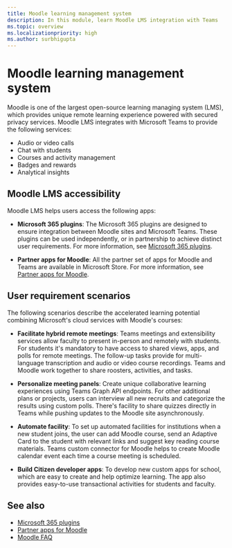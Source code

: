 ```yaml
---
title: Moodle learning management system
description: In this module, learn Moodle LMS integration with Teams
ms.topic: overview
ms.localizationpriority: high
ms.author: surbhigupta
---
```


# Moodle learning management system

 Moodle is one of the largest open-source learning managing system (LMS), which provides unique remote learning experience powered with secured privacy services. Moodle LMS integrates with Microsoft Teams to provide the following services:

* Audio or video calls
* Chat with students
* Courses and activity management
* Badges and rewards
* Analytical insights

<!-- [Moodle](https://moodle.com/about/) is the world’s largest open-source learning management system (LMS). With greater than 30 years of experience in remote learning, it has attracted around 300 million users worldwide with its rich set of hosted and cloud-based services. Combining Moodle LMS and Teams provides an enhanced learning experience with modern superpowers. 
This content is modified as per the requirement.-->

 <!--The following image demonstrates Moodle LMS:
  Query on this image about what is meant by section

:::image type="content" source="../assets/images/MoodleInstructions/flow-chart.png" alt-text="Flow chart" border="true":::-->

## Moodle LMS accessibility

Moodle LMS helps users access the following apps:

* **Microsoft 365 plugins**: The Microsoft 365 plugins are designed to ensure integration between Moodle sites and Microsoft Teams. These plugins can be used independently, or in partnership to achieve distinct user requirements. For more information, see [Microsoft 365 plugins](m365-plugins/m365-plugins-overview.md).

* **Partner apps for Moodle**: All the partner set of apps for Moodle and Teams are available in Microsoft Store. For more information, see [Partner apps for Moodle](partner-apps-for-moodle.md).

## User requirement scenarios

The following scenarios describe the accelerated learning potential combining Microsoft's cloud services with Moodle's courses:

* **Facilitate hybrid remote meetings**: Teams meetings and extensibility services allow faculty to present in-person and remotely with students. For students it's mandatory to have access to shared views, apps, and polls for remote meetings. The follow-up tasks provide for multi-language transcription and audio or video course recordings. Teams and Moodle work together to share roosters, activities, and tasks.

* **Personalize meeting panels**: Create unique collaborative learning experiences using Teams Graph API endpoints. For other additional plans or projects, users can interview all new recruits and categorize the results using custom polls. There's facility to share quizzes directly in Teams while pushing updates to the Moodle site asynchronously.

* **Automate facility**: To set up automated facilities for institutions when a new student joins, the user can add Moodle course, send an Adaptive Card to the student with relevant links and suggest key reading course materials. Teams custom connector for Moodle helps to create Moodle calendar event each time a course meeting is scheduled.

* **Build Citizen developer apps**: To develop new custom apps for school, which are easy to create and help optimize learning. The app also provides easy-to-use transactional activities for students and faculty.

<!-- For more information, see [Microsoft education](https://www.microsoft.com/education).-->
## See also

* [Microsoft 365 plugins](m365-plugins/m365-plugins-overview.md)
* [Partner apps for Moodle](partner-apps-for-moodle.md)
* [Moodle FAQ](faqs.md)
